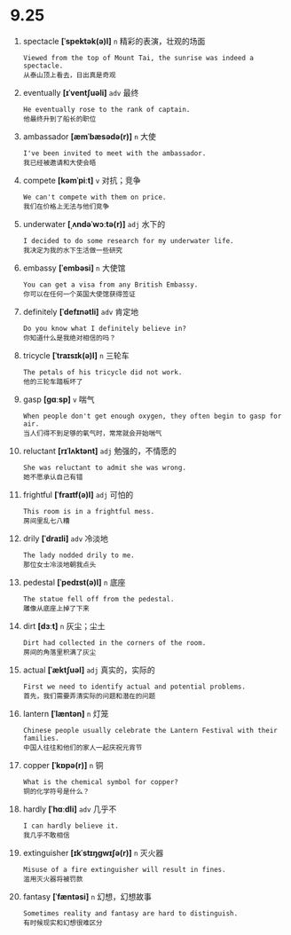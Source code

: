 # 9.25

1. spectacle **[ˈspektək(ə)l]** `n` 精彩的表演，壮观的场面

   ```
   Viewed from the top of Mount Tai, the sunrise was indeed a spectacle.
   从泰山顶上看去，日出真是奇观
   ```

2. eventually **[ɪˈventʃuəli]** `adv` 最终

   ```
   He eventually rose to the rank of captain.
   他最终升到了船长的职位
   ```

3. ambassador **[æmˈbæsədə(r)]** `n` 大使

   ```
   I've been invited to meet with the ambassador.
   我已经被邀请和大使会晤
   ```

4. compete **[kəmˈpiːt]** `v` 对抗；竞争

   ```
   We can't compete with them on price.
   我们在价格上无法与他们竞争
   ```

5. underwater **[ˌʌndəˈwɔːtə(r)]** `adj` 水下的

   ```
   I decided to do some research for my underwater life.
   我决定为我的水下生活做一些研究
   ```

6. embassy **[ˈembəsi]** `n` 大使馆

   ```
   You can get a visa from any British Embassy.
   你可以在任何一个英国大使馆获得签证
   ```

7. definitely **[ˈdefɪnətli]** `adv` 肯定地

   ```
   Do you know what I definitely believe in?
   你知道什么是我绝对相信的吗？
   ```

8. tricycle **[ˈtraɪsɪk(ə)l]** `n` 三轮车

   ```
   The petals of his tricycle did not work.
   他的三轮车踏板坏了
   ```

9. gasp **[ɡɑːsp]** `v` 喘气

   ```
   When people don't get enough oxygen, they often begin to gasp for air.
   当人们得不到足够的氧气时，常常就会开始喘气
   ```

10. reluctant **[rɪˈlʌktənt]** `adj` 勉强的，不情愿的

    ```
    She was reluctant to admit she was wrong.
    她不愿承认自己有错
    ```

11. frightful **[ˈfraɪtf(ə)l]** `adj` 可怕的

    ```
    This room is in a frightful mess.
    房间里乱七八糟
    ```

12. drily **[ˈdraɪli]** `adv` 冷淡地

    ```
    The lady nodded drily to me.
    那位女士冷淡地朝我点头
    ```

13. pedestal **[ˈpedɪst(ə)l]** `n` 底座

    ```
    The statue fell off from the pedestal.
    雕像从底座上掉了下来
    ```

14. dirt **[dɜːt]** `n` 灰尘；尘土

    ```
    Dirt had collected in the corners of the room.
    房间的角落里积满了灰尘
    ```

15. actual **[ˈæktʃuəl]** `adj` 真实的，实际的

    ```
    First we need to identify actual and potential problems.
    首先，我们需要弄清实际的问题和潜在的问题
    ```

16. lantern **[ˈlæntən]** `n` 灯笼

    ```
    Chinese people usually celebrate the Lantern Festival with their families.
    中国人往往和他们的家人一起庆祝元宵节
    ```

17. copper **[ˈkɒpə(r)]** `n` 铜

    ```
    What is the chemical symbol for copper?
    铜的化学符号是什么？
    ```

18. hardly **[ˈhɑːdli]** `adv` 几乎不

    ```
    I can hardly believe it.
    我几乎不敢相信
    ```

19. extinguisher **[ɪkˈstɪŋɡwɪʃə(r)]** `n` 灭火器

    ```
    Misuse of a fire extinguisher will result in fines.
    滥用灭火器将被罚款
    ```

20. fantasy **[ˈfæntəsi]** `n` 幻想，幻想故事
    ```
    Sometimes reality and fantasy are hard to distinguish.
    有时候现实和幻想很难区分
    ```
